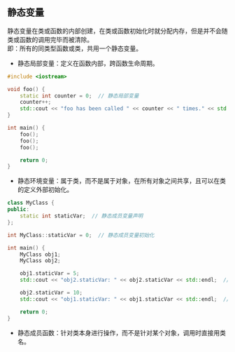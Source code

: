 ## 静态变量
静态变量在类或函数的内部创建，在类或函数初始化时就分配内存，但是并不会随类或函数的调用完毕而被清除。  
即：所有的同类型函数或类，共用一个静态变量。
* 静态局部变量：定义在函数内部，跨函数生命周期。
```c++
#include <iostream>

void foo() {
    static int counter = 0;  // 静态局部变量
    counter++;
    std::cout << "foo has been called " << counter << " times." << std::endl;
}

int main() {
    foo();
    foo();
    foo();

    return 0;
}
```
* 静态环境变量：属于类，而不是属于对象，在所有对象之间共享，且可以在类的定义外部初始化。
```c++
class MyClass {
public:
    static int staticVar;  // 静态成员变量声明
};

int MyClass::staticVar = 0;  // 静态成员变量初始化

int main() {
    MyClass obj1;
    MyClass obj2;

    obj1.staticVar = 5;
    std::cout << "obj2.staticVar: " << obj2.staticVar << std::endl;  // 输出为5

    obj2.staticVar = 10;
    std::cout << "obj1.staticVar: " << obj1.staticVar << std::endl;  // 输出为10

    return 0;
}
```

* 静态成员函数：针对类本身进行操作，而不是针对某个对象，调用时直接用类名。